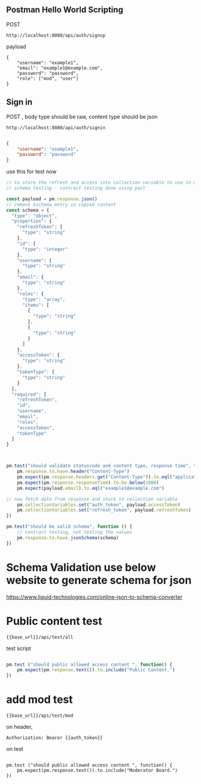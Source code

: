 ## Postman Hello World Scripting

POST

```
http://localhost:8080/api/auth/signup
```

payload 

```
{
    "username": "example1",
    "email": "example1@example.com",
    "password": "password",
    "role": ["mod", "user"]
}
```

## Sign in

POST , body type should be raw, content type should be json 

```
http://localhost:8080/api/auth/signin
```

```json

{
    "username": "example1",
    "password": "password"
}
```

use this for test now

```javascript
// to store the refresh and access into collection variable to use in next request
// schema testing - contract testing done using pact

const payload = pm.response.json()
// remove $schema entry in copied content
const schema = {
  "type": "object",
  "properties": {
    "refreshToken": {
      "type": "string"
    },
    "id": {
      "type": "integer"
    },
    "username": {
      "type": "string"
    },
    "email": {
      "type": "string"
    },
    "roles": {
      "type": "array",
      "items": [
        {
          "type": "string"
        },
        {
          "type": "string"
        }
      ]
    },
    "accessToken": {
      "type": "string"
    },
    "tokenType": {
      "type": "string"
    }
  },
  "required": [
    "refreshToken",
    "id",
    "username",
    "email",
    "roles",
    "accessToken",
    "tokenType"
  ]
}



pm.test("should validate statuscode and content type, response time", function() {
    pm.response.to.have.header("Content-Type")
    pm.expect(pm.response.headers.get("Content-Type")).to.eql("application/json")
    pm.expect(pm.response.responseTime).to.be.below(1000)
    pm.expect(payload.email).to.eql("example1@example.com")

// now fetch data from response and store to collection variable
    pm.collectionVariables.set("auth_token", payload.accessToken)
    pm.collectionVariables.set("refresh_token", payload.refreshToken)
})

pm.test("should be valid schema", function () {
    // contract testing, not testing the values
    pm.response.to.have.jsonSchema(schema)
})

```

# Schema Validation use below website to generate schema for json

https://www.liquid-technologies.com/online-json-to-schema-converter

# Public content test

```
{{base_url}}/api/test/all
```

test script 

```javascript

pm.test ("should public allowed access content ", function() {
    pm.expect(pm.response.text()).to.include("Public Content.")
})
```


# add mod test 

```
{{base_url}}/api/test/mod
```

on header, 

```
Authorization: Bearer {{auth_token}} 
```

on test 

```test

pm.test ("should public allowed access content ", function() {
    pm.expect(pm.response.text()).to.include("Moderator Board.")
})

```
